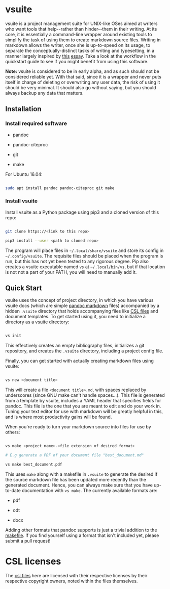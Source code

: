 # vsuite

vsuite is a project management suite for UNIX-like OSes aimed at writers who
want tools that help--rather than hinder--them in their writing. At its core,
it is essentially a command-line wrapper around existing tools to simplify the
task of using them to create markdown source files. Writing in markdown allows
the writer, once she is up-to-speed on its usage, to separate the
conceptually-distinct tasks of writing and typesetting, in a manner largely
inspired by [this](http://ricardo.ecn.wfu.edu/~cottrell/wp.html)
[essay](https://web.archive.org/web/*/http://ricardo.ecn.wfu.edu/~cottrell/wp.html).
Take a look at the workflow in the quickstart guide to see if you might benefit
from using this software.

**Note:** vsuite is considered to be in early alpha, and as such should not be
considered reliable yet. With that said, since it is a wrapper and never puts
itself in charge of deleting or overwriting any user data, the risk of using it
should be very minimal. It should also go without saying, but you should always
backup any data that matters.

## Installation

### Install required software

- pandoc

- pandoc-citeproc

- git

- make

For Ubuntu 16.04:

```bash

sudo apt install pandoc pandoc-citeproc git make

```

### Install vsuite

Install vsuite as a Python package using pip3 and a cloned version of this
repo:

```bash

git clone https://<link to this repo>

pip3 install --user <path to cloned repo>

```

The program will place files in `~/.local/share/vsuite` and store its config in
`~/.config/vsuite`. The requisite files should be placed when the program is
run, but this has not yet been tested to any rigorous degree. Pip also creates
a vsuite executable named `vs` at `~/.local/bin/vs`, but if that location is
not not a part of your PATH, you will need to manually add it.

## Quick Start

vsuite uses the concept of project directory, in which you have various vsuite
docs (which are simple [pandoc
markdown](https://rmarkdown.rstudio.com/authoring_pandoc_markdown.html) files)
accompanied by a hidden `.vsuite` directory that holds accompanying files like
[CSL files](https://en.wikipedia.org/wiki/Citation_Style_Language) and document
templates. To get started using it, you need to initialize a directory as
a vsuite directory:

```bash

vs init

```

This effectively creates an empty bibliography files, initializes a git
repository, and creates the `.vsuite` directory, including a project config
file.

Finally, you can get started with actually creating markdown files using
vsuite:

```bash

vs new <document title>

```

This will create a file `<document title>.md`, with spaces replaced by
underscores (since GNU make can't handle spaces...). This file is generated
from a template by vsuite, includes a YAML header that specifies fields for
pandoc. This file is the one that you are meant to edit and do your work in.
Tuning your text editor for use with markdown will be greatly helpful in this,
and is where most productivity gains will be found.

When you're ready to turn your markdown source into files for use by others:

```bash

vs make <project name>.<file extension of desired format>

# E.g generate a PDF of your document file "best_document.md"

vs make best_document.pdf

```

This uses `make` along with a makefile in `.vsuite` to generate the desired if
the source markdown file has been updated more recently than the generated
document. Hence, you can always make sure that you have up-to-date
documentation with `vs make`. The currently available formats are:

- pdf

- odt

- docx

Adding other formats that pandoc supports is just a trivial addition to the
[makefile](vsuite/project_files/makefile). If you find yourself using a format
that isn't included yet, please submit a pull request!

# CSL licenses

The [csl files](vsuite/project_files/csl) here are licensed with their
respective licenses by their respective copyright owners, noted within the files themselves.
